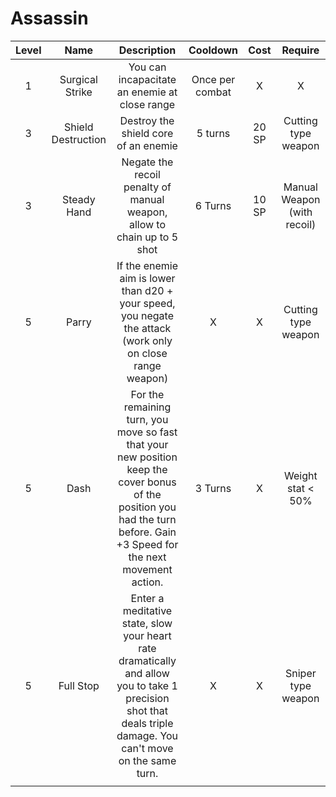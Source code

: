  # Assassin
| Level |        Name        |                                                                                Description                                                                                |    Cooldown     | Cost  |           Require           |
|:-----:|:------------------:|:-------------------------------------------------------------------------------------------------------------------------------------------------------------------------:|:---------------:|:-----:|:---------------------------:|
|   1   |  Surgical Strike   |                                                               You can incapacitate an enemie at close range                                                               | Once per combat |   X   |              X              |
|   3   | Shield Destruction |                                                                   Destroy the shield core of an enemie                                                                    |     5 turns     | 20 SP |     Cutting type weapon     |
|   3   |    Steady Hand     |                                                  Negate the recoil penalty of manual weapon, allow to chain up to 5 shot                                                  |     6 Turns     | 10 SP | Manual Weapon (with recoil) |
|   5   |       Parry        |                                 If the enemie aim is lower than d20 + your speed, you negate the attack (work only on close range weapon)                                 |        X        |   X   |     Cutting type weapon     |
|   5   |        Dash        | For the remaining turn, you move so fast that your new position keep the cover bonus of the position you had the turn before. Gain +3 Speed for the next movement action. |     3 Turns     |   X   |      Weight stat < 50%      |
|   5   |     Full Stop      |       Enter a meditative state, slow your heart rate dramatically and allow you to take 1 precision shot that deals triple damage. You can't move on the same turn.       |        X        |   X   |     Sniper type weapon      |
|       |                    |                                                                                                                                                                           |                 |       |                             |
